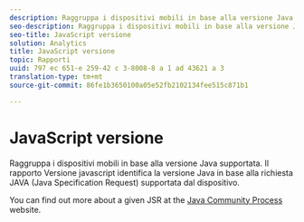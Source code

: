 ```yaml
---
description: Raggruppa i dispositivi mobili in base alla versione Java supportata. Il rapporto Versione javascript identifica la versione Java in base alla richiesta JAVA (Java Specification Request) supportata dal dispositivo.
seo-description: Raggruppa i dispositivi mobili in base alla versione Java supportata. Il rapporto Versione javascript identifica la versione Java in base alla richiesta JAVA (Java Specification Request) supportata dal dispositivo.
seo-title: JavaScript versione
solution: Analytics
title: JavaScript versione
topic: Rapporti
uuid: 797 ec 651-e 259-42 c 3-8008-8 a 1 ad 43621 a 3
translation-type: tm+mt
source-git-commit: 86fe1b3650100a05e52fb2102134fee515c871b1

---
```



# JavaScript versione

Raggruppa i dispositivi mobili in base alla versione Java supportata. Il rapporto Versione javascript identifica la versione Java in base alla richiesta JAVA (Java Specification Request) supportata dal dispositivo.

You can find out more about a given JSR at the [Java Community Process](https://jcp.org/en/jsr/overview) website.
